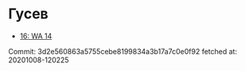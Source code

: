 # Гусев
- [16: WA 14](16.md)

Commit: 3d2e560863a5755cebe8199834a3b17a7c0e0f92
 fetched at: 20201008-120225
